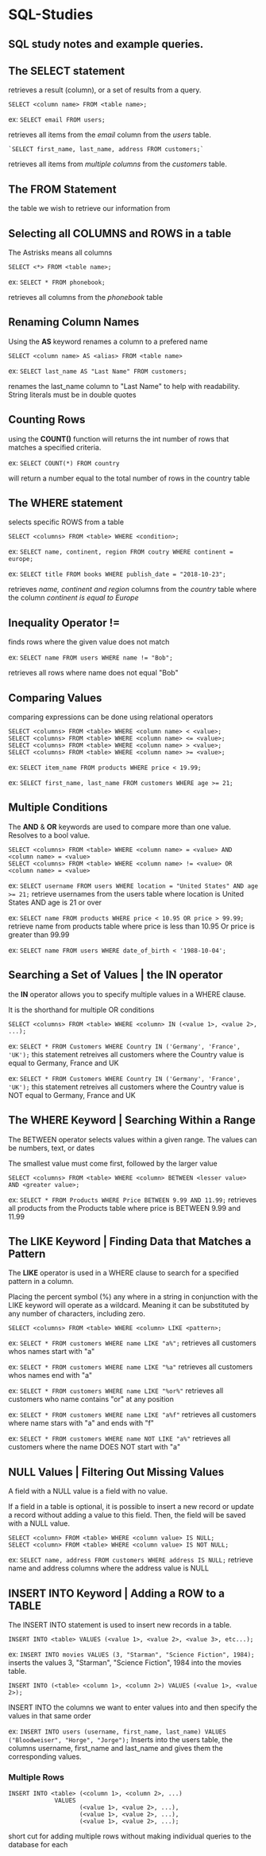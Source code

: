 # SQL-Studies
## SQL study notes and example queries.

## The **SELECT** statement

retrieves a result (column), or a set of results from a query.
 ```
 SELECT <column name> FROM <table name>;
```

ex: `SELECT email FROM users;`

retrieves all items from the *email* column from the *users* table.

    `SELECT first_name, last_name, address FROM customers;`
 retrieves all items from *multiple columns* from the *customers* table.
 
 ## The **FROM** Statement
 
the table we wish to retrieve our information from
 
 
 ## Selecting all COLUMNS and ROWS in a table
 
 The Astrisks means all columns
 
 ```
 SELECT <*> FROM <table name>;
 ```
 ex: `SELECT * FROM phonebook;`
 
retrieves all columns from the *phonebook* table 

## Renaming Column Names
Using the **AS** keyword renames a column to a prefered name

```SELECT <column name> AS <alias> FROM <table name>```

ex: `SELECT last_name AS "Last Name" FROM customers;`

renames the last_name column to "Last Name" to help with readability. String literals must be in double quotes

## Counting Rows
using the **COUNT()** function will returns the int number of rows that matches a specified criteria.

ex: ` SELECT COUNT(*) FROM country `

will return a number equal to the total number of rows in the country table

## The **WHERE** statement

selects specific ROWS from a table

`SELECT <columns> FROM <table> WHERE <condition>;`

ex: `SELECT name, continent, region FROM coutry WHERE continent = europe;`

ex: `SELECT title FROM books WHERE publish_date = "2018-10-23";`

retrieves *name, continent and region* columns from the *country* table where the column *continent is equal to Europe*

## Inequality Operator **!=**

finds rows where the given value does not match

ex: `SELECT name FROM users WHERE name != "Bob";`

retrieves all rows where name does not equal "Bob"

## Comparing Values

comparing expressions can be done using relational operators

```
SELECT <columns> FROM <table> WHERE <column name> < <value>;
SELECT <columns> FROM <table> WHERE <column name> <= <value>;
SELECT <columns> FROM <table> WHERE <column name> > <value>;
SELECT <columns> FROM <table> WHERE <column name> >= <value>;
```

ex: `SELECT item_name FROM products WHERE price < 19.99;`

ex: `SELECT first_name, last_name FROM customers WHERE age >= 21;`

## Multiple Conditions

The **AND** & **OR** keywords are used to compare more than one value. Resolves to a bool value.

```
SELECT <columns> FROM <table> WHERE <column name> = <value> AND <column name> = <value>
SELECT <columns> FROM <table> WHERE <column name> != <value> OR <column name> = <value>

```

ex: `SELECT username FROM users WHERE location = "United States" AND age >= 21;`
retrieve usernames from the users table where location is United States AND age is 21 or over

ex: `SELECT name FROM products WHERE price < 10.95 OR price > 99.99;`
retrieve name from products table where price is less than 10.95 Or price is greater than 99.99

ex: `SELECT name FROM users WHERE date_of_birth < '1988-10-04';`

## Searching a Set of Values | the **IN** operator

the **IN** operator allows you to specify multiple values in a WHERE clause.

It is the shorthand for multiple OR conditions

```
SELECT <columns> FROM <table> WHERE <column> IN (<value 1>, <value 2>, ...);
```

ex: `SELECT * FROM Customers WHERE Country IN ('Germany', 'France', 'UK');`
this statement retreives all customers where the Country value is equal to Germany, France and UK

ex: `SELECT * FROM Customers WHERE Country IN ('Germany', 'France', 'UK');`
this statement retreives all customers where the Country value is NOT equal to Germany, France and UK

## The **WHERE** Keyword | Searching Within a Range

The BETWEEN operator selects values within a given range. The values can be numbers, text, or dates

The smallest value must come first, followed by the larger value

```
SELECT <columns> FROM <table> WHERE <column> BETWEEN <lesser value> AND <greater value>;
```
ex: `SELECT * FROM Products WHERE Price BETWEEN 9.99 AND 11.99;`
retrieves all products from the Products table where price is BETWEEN 9.99 and 11.99

## The **LIKE** Keyword | Finding Data that Matches a Pattern

The **LIKE** operator is used in a WHERE clause to search for a specified pattern in a column.

Placing the percent symbol (%) any where in a string in conjunction with the LIKE keyword will operate as a wildcard. Meaning it can be substituted by any number of characters, including zero.

```
SELECT <columns> FROM <table> WHERE <column> LIKE <pattern>;
```

ex: `SELECT * FROM customers WHERE name LIKE "a%";`
retrieves all customers whos names start with "a"

ex: `SELECT * FROM customers WHERE name LIKE "%a"`
retrieves all customers whos names end with "a"

ex: `SELECT * FROM customers WHERE name LIKE "%or%"`
retrieves all customers who name contains "or" at any position

ex: `SELECT * FROM customers WHERE name LIKE "a%f"`
retrieves all customers where name stars with "a" and ends with "f"

ex: `SELECT * FROM customers WHERE name NOT LIKE "a%"`
retrieves all customers where the name DOES NOT start with "a"

## **NULL** Values | Filtering Out Missing Values

A field with a NULL value is a field with no value.

If a field in a table is optional, it is possible to insert a new record or update a record without adding a value to this field. Then, the field will be saved with a NULL value.

```
SELECT <column> FROM <table> WHERE <column value> IS NULL;
SELECT <column> FROM <table> WHERE <column value> IS NOT NULL;
```

ex: `SELECT name, address FROM customers WHERE address IS NULL;`
retrieve name and address columns where the address value is NULL


## **INSERT INTO** Keyword | Adding a ROW to a TABLE

The INSERT INTO statement is used to insert new records in a table.

```
INSERT INTO <table> VALUES (<value 1>, <value 2>, <value 3>, etc...);
```

ex: `INSERT INTO movies VALUES (3, "Starman", "Science Fiction", 1984);`
inserts the values 3, "Starman", "Science Fiction", 1984 into the movies table.

```
INSERT INTO (<table> <column 1>, <column 2>) VALUES (<value 1>, <value 2>);
```
INSERT INTO the columns we want to enter values into and then specify the values in that same order


ex: `INSERT INTO users (username, first_name, last_name) VALUES ("Bloodweiser", "Horge", "Jorge");`
Inserts into the users table, the columns username, first_name and last_name and gives them the corresponding values.

### Multiple Rows

```
INSERT INTO <table> (<column 1>, <column 2>, ...) 
             VALUES 
                    (<value 1>, <value 2>, ...),
                    (<value 1>, <value 2>, ...),
                    (<value 1>, <value 2>, ...);
```
short cut for adding multiple rows without making individual queries to the database for each

